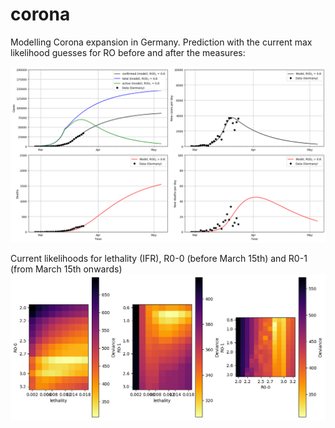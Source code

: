 # corona
Modelling Corona expansion in Germany. Prediction with the current max likelihood guesses for RO before and after the measures:

![img](img/predict_model.png)

Current likelihoods for lethality (IFR), R0-0 (before March 15th) and R0-1 (from March 15th onwards)
![img](img/likelihood.png)
